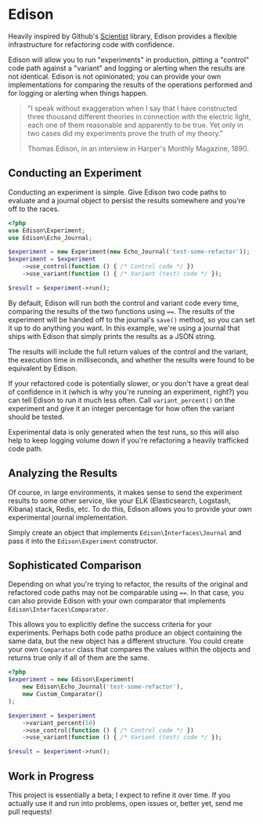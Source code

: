 # Edison #

Heavily inspired by Github's [Scientist](https://github.com/github/scientist)
library, Edison provides a flexible infrastructure for refactoring code with
confidence.

Edison will allow you to run "experiments" in production, pitting a "control" code
path against a "variant" and logging or alerting when the results are not
identical. Edison is not opinionated; you can provide your own implementations
for comparing the results of the operations performed and for logging or
alerting when things happen.

> "I speak without exaggeration when I say that I have constructed three thousand
> different theories in connection with the electric light, each one of them
> reasonable and apparently to be true.  Yet only in two cases did my
> experiments prove the truth of my theory."
>
> Thomas Edison, in an interview in Harper's Monthly Magazine, 1890.

## Conducting an Experiment ##

Conducting an experiment is simple. Give Edison two code paths to evaluate and
a journal object to persist the results somewhere and you're off to the races.

```php
<?php
use Edison\Experiment;
use Edison\Echo_Journal;

$experiment = new Experiment(new Echo_Journal('test-some-refactor'));
$experiment = $experiment
    ->use_control(function () { /* Control code */ })
    ->use_variant(function () { /* Variant (test) code */ });

$result = $experiment->run();
```

By default, Edison will run both the control and variant code every time,
comparing the results of the two functions using `==`. The results of the
experiment will be handed off to the journal's `save()` method, so you can set
it up to do anything you want. In this example, we're using a journal that ships
with Edison that simply prints the results as a JSON string.

The results will include the full return values of the control and the variant,
the execution time in milliseconds, and whether the results were found to be
equivalent by Edison.

If your refactored code is potentially slower, or you don't have a great deal of
confidence in it (which is why you're running an experiment, right?) you can
tell Edison to run it much less often. Call `variant_percent()` on the
experiment and give it an integer percentage for how often the variant should be
tested.

Experimental data is only generated when the test runs, so this will also help
to keep logging volume down if you're refactoring a heavily trafficked code
path.

## Analyzing the Results ##

Of course, in large environments, it makes sense to send the experiment results
to some other service, like your ELK (Elasticsearch, Logstash, Kibana) stack,
Redis, etc. To do this, Edison allows you to provide your own experimental
journal implementation.

Simply create an object that implements `Edison\Interfaces\Journal` and pass it
into the `Edison\Experiment` constructor.

## Sophisticated Comparison ##

Depending on what you're trying to refactor, the results of the original and
refactored code paths may not be comparable using `==`. In that case, you can
also provide Edison with your own comparator that implements
`Edison\Interfaces\Comparator`.

This allows you to explicitly define the success criteria for your
experiments. Perhaps both code paths produce an object containing the same data,
but the new object has a different structure. You could create your own
`Comparator` class that compares the values within the objects and returns true
only if all of them are the same.

```php
<?php
$experiment = new Edison\Experiment(
    new Edison\Echo_Journal('test-some-refactor'),
    new Custom_Comparator()
);

$experiment = $experiment
    ->variant_percent(50)
    ->use_control(function () { /* Control code */ })
    ->use_variant(function () { /* Variant (test) code */ });

$result = $experiment->run();
```

## Work in Progress ##

This project is essentially a beta; I expect to refine it over time. If you
actually use it and run into problems, open issues or, better yet, send me pull
requests!
